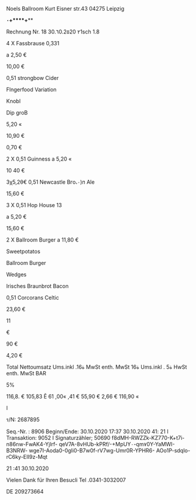 Noels
Ballroom
Kurt Eisner str.43
04275 Leipzig

********٠**+****+********

Rechnung  Nr.  18
30.٦0.2٥20
٢1sch  1.8

4  X  Fassbrause  0,331

a  2,50  €

10,00 €

0,51  strongbow  Cider

Flngerfood  Variation

Knobl

Dip  groB

5,20  «

10,90  €

0,70  €

2  X  0,51  Guinness  a  5,20  «

10 40 €

3χ5,2θ€
0,51  Newcastle  Вго،٠)п  Ale

15,60  €

3  X  0,51  Hop  House  13

a  5,20  €

15,60  €

2  X  Ballroom  Burger  a  11,80  €

Sweetpotatos

Ballroom  Burger

Wedges

Irisches  Braunbrot  Bacon

0,51  Corcorans  Celtic

23,60  €

11

€

90  €

4,20  €

Total
Nettoumsatz
Ums.inkl .16ة  MwSt
enth.  MwSt  16ة
Ums.inkl .  5ة  HwSt
enth.  MwSt
BAR

5%

116,8.  €
105,83  Ẽ
61 ,00«
,41  €
55,90  €
2,66  €
116,90  «

ا

ร/Ν:  2687895

Seq.-Nr. :  8906
Beginn/Ende: 30.10.2020 17:37  30.10.2020 ا
21 :41
Transaktion:  9052
I  Signaturzähler;  50690
f8dMH-RWZZk-KZ770-K+t7i-n86nw-FwAK4-Yjlrf-
qeV7A-8vHUb-kPRf/-+MpUY٠-qm٧0Y-YaMWI-B3NRW-
wge7I-Aoda0-0gli0-B7w0f-rV7wg-Umr0R-YPHR6-
AOo1P-sdqlo-rC6ky-EII9z-Mqt

21 :41  30.10.2020

Vielen  Dank
für  Ihren  Besucli
Tel .0341-3032007

DE  209273664

